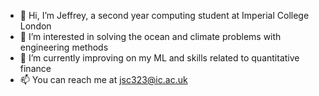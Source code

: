 - 👋 Hi, I’m Jeffrey, a second year computing student at Imperial College London
- 👀 I’m interested in solving the ocean and climate problems with engineering methods
- 🌱 I’m currently improving on my ML and skills related to quantitative finance 
- 📫 You can reach me at jsc323@ic.ac.uk

<!---
cst0313/cst0313 is a ✨ special ✨ repository because its `README.md` (this file) appears on your GitHub profile.
You can click the Preview link to take a look at your changes.
--->

